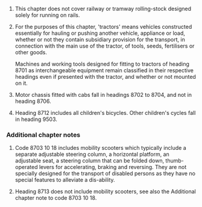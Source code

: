 1. This chapter does not cover railway or tramway rolling-stock designed solely for running on rails.

2. For the purposes of this chapter, 'tractors' means vehicles constructed essentially for hauling or pushing another vehicle, appliance or load, whether or not they contain subsidiary provision for the transport, in connection with the main use of the tractor, of tools, seeds, fertilisers or other goods.

    Machines and working tools designed for fitting to tractors of heading 8701 as interchangeable equipment remain classified in their respective headings even if presented with the tractor, and whether or not mounted on it.

3. Motor chassis fitted with cabs fall in headings 8702 to 8704, and not in heading 8706.

4. Heading 8712 includes all children's bicycles. Other children's cycles fall in heading 9503.

### Additional chapter notes

1. Code 8703 10 18 includes mobility scooters which typically include a separate adjustable steering column, a horizontal platform, an adjustable seat, a steering column that can be folded down, thumb-operated levers for accelerating, braking and reversing.  They are not specially designed for the transport of disabled persons as they have no special features to alleviate a dis-ability.

2. Heading 8713 does not include mobility scooters, see also the Additional chapter note to code 8703 10 18.
